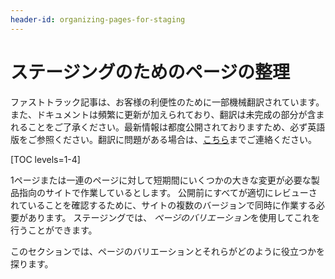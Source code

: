 ```yaml
---
header-id: organizing-pages-for-staging
---
```


# ステージングのためのページの整理

<p class="alert alert-info"><span class="wysiwyg-color-blue120">ファストトラック記事は、お客様の利便性のために一部機械翻訳されています。また、ドキュメントは頻繁に更新が加えられており、翻訳は未完成の部分が含まれることをご了承ください。最新情報は都度公開されておりますため、必ず英語版をご参照ください。翻訳に問題がある場合は、<a href="mailto:support-content-jp@liferay.com">こちら</a>までご連絡ください。</span></p>

[TOC levels=1-4]

1ページまたは一連のページに対して短期間にいくつかの大きな変更が必要な製品指向のサイトで作業しているとします。 公開前にすべてが適切にレビューされていることを確認するために、サイトの複数のバージョンで同時に作業する必要があります。 ステージングでは、 *ページのバリエーション*を使用してこれを行うことができます。

このセクションでは、ページのバリエーションとそれらがどのように役立つかを探ります。
